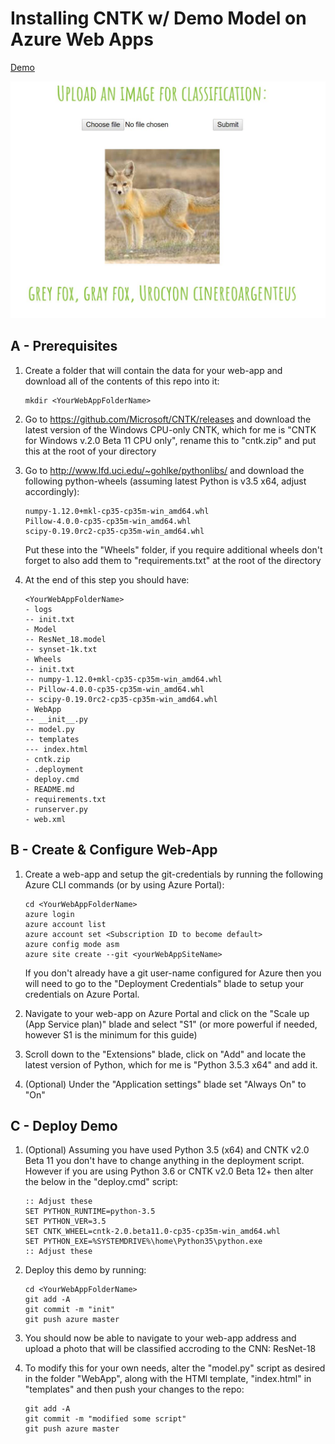 # Installing CNTK w/ Demo Model on Azure Web Apps

[Demo](http://cntkwebappik.azurewebsites.net)

![Demo](readme_example.JPG)

## A - Prerequisites

1. Create a folder that will contain the data for your web-app and download all of the contents of this repo into it:
	```
	mkdir <YourWebAppFolderName>
	```

2. Go to https://github.com/Microsoft/CNTK/releases and download the latest version of the Windows CPU-only CNTK, which for me is "CNTK for Windows v.2.0 Beta 11 CPU only", rename this to "cntk.zip" and put this at the root of your directory

3. Go to http://www.lfd.uci.edu/~gohlke/pythonlibs/ and download the following python-wheels (assuming latest Python is v3.5 x64, adjust accordingly):
	```
	numpy-1.12.0+mkl-cp35-cp35m-win_amd64.whl
	Pillow-4.0.0-cp35-cp35m-win_amd64.whl
	scipy-0.19.0rc2-cp35-cp35m-win_amd64.whl
	```

	Put these into the "Wheels" folder, if you require additional wheels don't forget to also add them to "requirements.txt" at the root of the directory

4. At the end of this step you should have:
	```
	<YourWebAppFolderName>
	- logs
	-- init.txt
	- Model
	-- ResNet_18.model
	-- synset-1k.txt
	- Wheels
	-- init.txt
	-- numpy-1.12.0+mkl-cp35-cp35m-win_amd64.whl
	-- Pillow-4.0.0-cp35-cp35m-win_amd64.whl
	-- scipy-0.19.0rc2-cp35-cp35m-win_amd64.whl	
	- WebApp
	-- __init__.py
	-- model.py
	-- templates
	--- index.html
	- cntk.zip
	- .deployment
	- deploy.cmd
	- README.md
	- requirements.txt
	- runserver.py
	- web.xml
	```

## B - Create & Configure Web-App

1. Create a web-app and setup the git-credentials by running the following Azure CLI commands (or by using Azure Portal):
	```
	cd <YourWebAppFolderName>
	azure login
	azure account list
	azure account set <Subscription ID to become default>
	azure config mode asm
	azure site create --git <yourWebAppSiteName>
	```

	If you don't already have a git user-name configured for Azure then you will need to go to the "Deployment Credentials" blade to setup your credentials on Azure Portal.

2. Navigate to your web-app on Azure Portal and click on the "Scale up (App Service plan)" blade and select "S1" (or more powerful if needed, however S1 is the minimum for this guide)

3. Scroll down to the "Extensions" blade, click on "Add" and locate the latest version of Python, which for me is "Python 3.5.3 x64" and add it.

4. (Optional) Under the "Application settings" blade set "Always On" to "On"

## C - Deploy Demo

1. (Optional) Assuming you have used Python 3.5 (x64) and CNTK v2.0 Beta 11 you don't have to change anything in the deployment script. However if you are using Python 3.6 or CNTK v2.0 Beta 12+ then alter the below in the "deploy.cmd" script:
	```
	:: Adjust these
	SET PYTHON_RUNTIME=python-3.5
	SET PYTHON_VER=3.5
	SET CNTK_WHEEL=cntk-2.0.beta11.0-cp35-cp35m-win_amd64.whl
	SET PYTHON_EXE=%SYSTEMDRIVE%\home\Python35\python.exe
	:: Adjust these
	``` 

2. Deploy this demo by running:
	```
	cd <YourWebAppFolderName>
	git add -A
	git commit -m "init"
	git push azure master
	```

3. You should now be able to navigate to your web-app address and upload a photo that will be classified accroding to the CNN: ResNet-18

4. To modify this for your own needs, alter the "model.py" script as desired in the folder "WebApp", along with the HTMl template, "index.html" in "templates" and then push your changes to the repo:
	```
	git add -A
	git commit -m "modified some script"
	git push azure master
	```